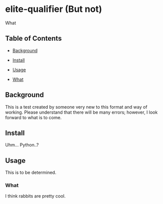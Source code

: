 # elite-qualifier (But not)

What

## Table of Contents

- [Background](#background)

- [Install](#install)

- [Usage](#usage)

- [What](#what)

## Background

This is a test created by someone very new to this format and way of working. Please understand that there will be many errors; however, I look forward to what is to come.

## Install

Uhm... Python..?

## Usage

This is to be determined.

### What

I think rabbits are pretty cool.
